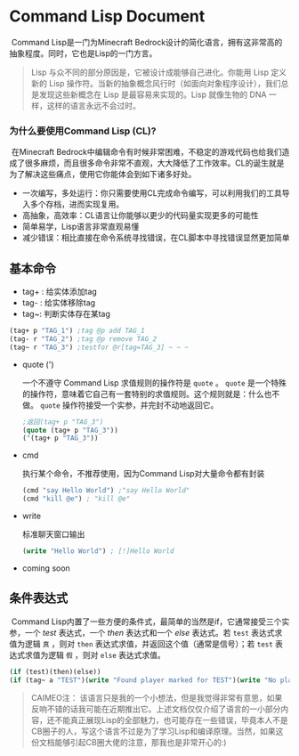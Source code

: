 # Command Lisp Document

​	Command Lisp是一门为Minecraft Bedrock设计的简化语言，拥有这非常高的抽象程度。同时，它也是Lisp的一门方言。

> Lisp 与众不同的部分原因是，它被设计成能够自己进化。你能用 Lisp 定义新的 Lisp 操作符。当新的抽象概念风行时（如面向对象程序设计），我们总是发现这些新概念在 Lisp 是最容易来实现的。Lisp 就像生物的 DNA 一样，这样的语言永远不会过时。

### 为什么要使用Command Lisp (CL)?

​	在Minecraft Bedrock中编辑命令有时候非常困难，不稳定的游戏代码也给我们造成了很多麻烦，而且很多命令非常不直观，大大降低了工作效率。CL的诞生就是为了解决这些痛点，使用它你能体会到如下诸多好处。

- 一次编写，多处运行：你只需要使用CL完成命令编写，可以利用我们的工具导入多个存档，进而实现复用。
- 高抽象，高效率：CL语言让你能够以更少的代码量实现更多的可能性
- 简单易学，Lisp语言非常直观易懂
- 减少错误：相比直接在命令系统寻找错误，在CL脚本中寻找错误显然更加简单

## 基本命令

- tag+ : 给实体添加tag
- tag- : 给实体移除tag
- tag~: 判断实体存在某tag

```lisp
(tag+ p "TAG_1") ;tag @p add TAG_1
(tag- r "TAG_2") ;tag @p remove TAG_2
(tag~ r "TAG_3") ;testfor @r[tag=TAG_3] ~ ~ ~ 
```

- quote (')

  一个不遵守 Command Lisp 求值规则的操作符是 `quote` 。 `quote` 是一个特殊的操作符，意味着它自己有一套特别的求值规则。这个规则就是：什么也不做。 `quote` 操作符接受一个实参，并完封不动地返回它。

  ```lisp
  ;返回(tag+ p "TAG_3")
  (quote (tag+ p "TAG_3")) 
  ('(tag+ p "TAG_3")) 
  ```

- cmd

  执行某个命令，不推荐使用，因为Command Lisp对大量命令都有封装

  ```lisp
  (cmd "say Hello World") ;"say Hello World"
  (cmd "kill @e") ; "kill @e"
  ```

- write

  标准聊天窗口输出

  ```lisp
  (write "Hello World") ; [!]Hello World
  ```

- coming soon

## 条件表达式

​	Command Lisp内置了一些方便的条件式，最简单的当然是if，它通常接受三个实参，一个 *test* 表达式，一个 *then* 表达式和一个 *else* 表达式。若 `test` 表达式求值为逻辑 `真` ，则对 `then` 表达式求值，并返回这个值（通常是信号）；若 `test` 表达式求值为逻辑 `假` ，则对 `else` 表达式求值。

```lisp
(if (test)(then)(else))
(if (tag~ a "TEST")(write "Found player marked for TEST")(write "No player has the TEST tag"))
```

> CAIMEO注： 该语言只是我的一个小想法，但是我觉得非常有意思，如果反响不错的话我可能在近期推出它。上述文档仅仅介绍了语言的一小部分内容，还不能真正展现Lisp的全部魅力，也可能存在一些错误，毕竟本人不是CB圈子的人，写这个语言不过是为了学习Lisp和编译原理。当然，如果这份文档能够引起CB圈大佬的注意，那我也是非常开心的:)

